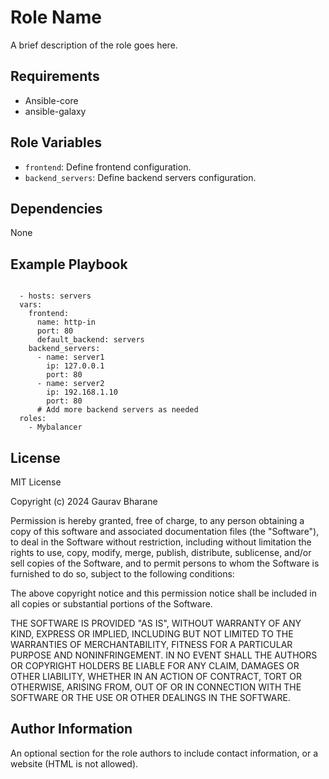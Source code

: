 Role Name
=========

A brief description of the role goes here.

Requirements
------------

- Ansible-core 
- ansible-galaxy

Role Variables
--------------

- `frontend`: Define frontend configuration.
- `backend_servers`: Define backend servers configuration.

Dependencies
------------

None

Example Playbook
----------------
<code>
  - hosts: servers
  vars:
    frontend:
      name: http-in
      port: 80
      default_backend: servers
    backend_servers:
      - name: server1
        ip: 127.0.0.1
        port: 80
      - name: server2
        ip: 192.168.1.10
        port: 80
      # Add more backend servers as needed
  roles:
    - Mybalancer
</code>


License
-------
MIT License

Copyright (c) 2024 Gaurav Bharane

Permission is hereby granted, free of charge, to any person obtaining a copy
of this software and associated documentation files (the "Software"), to deal
in the Software without restriction, including without limitation the rights
to use, copy, modify, merge, publish, distribute, sublicense, and/or sell
copies of the Software, and to permit persons to whom the Software is
furnished to do so, subject to the following conditions:

The above copyright notice and this permission notice shall be included in all
copies or substantial portions of the Software.

THE SOFTWARE IS PROVIDED "AS IS", WITHOUT WARRANTY OF ANY KIND, EXPRESS OR
IMPLIED, INCLUDING BUT NOT LIMITED TO THE WARRANTIES OF MERCHANTABILITY,
FITNESS FOR A PARTICULAR PURPOSE AND NONINFRINGEMENT. IN NO EVENT SHALL THE
AUTHORS OR COPYRIGHT HOLDERS BE LIABLE FOR ANY CLAIM, DAMAGES OR OTHER
LIABILITY, WHETHER IN AN ACTION OF CONTRACT, TORT OR OTHERWISE, ARISING FROM,
OUT OF OR IN CONNECTION WITH THE SOFTWARE OR THE USE OR OTHER DEALINGS IN THE
SOFTWARE.


Author Information
------------------

An optional section for the role authors to include contact information, or a website (HTML is not allowed).
